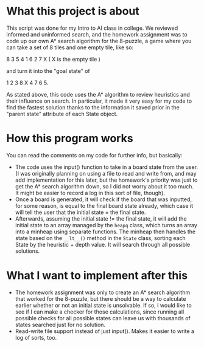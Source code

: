 # What this project is about

This script was done for my Intro to AI class in college. We reviewed informed and uninformed search, and the homework assignment was to code up our own A* search algorithm for the 8-puzzle, a game where you can take a set of 8 tiles and one empty tile, like so:

8 3 5
4 1 6
2 7 X ( X is the empty tile ) 

and turn it into the "goal state" of

1 2 3
8 X 4
7 6 5.

As stated above, this code uses the A* algorithm to review heuristics and their influence on search. In particular, it made it very easy for my code to find the fastest solution thanks to the information it saved prior in the "parent state" attribute of each State object.

# How this program works

You can read the comments on my code for further info, but basically:
- The code uses the input() function to take in a board state from the user. (I was originally planning on using a file to read and write from, and may add implementation for this later, but the homework's priority was just to get the A* search algorithm down, so I did not worry about it too much. It might be easier to record a log in this sort of file, though).
- Once a board is generated, it will check if the board that was inputted, for some reason, is equal to the final board state already, which case it will tell the user that the initial state = the final state.
- Afterwards, assuming the initial state != the final state, it will add the initial state to an array managed by the ```heapq``` class, which turns an array into a minheap using separate functions. The minheap then handles the state based on the ```__lt__()``` method in the ```State``` class, sorting each State by the heuristic + depth value. It will search through all possible solutions.

# What I want to implement after this
- The homework assignment was only to create an A* search algorithm that worked for the 8-puzzle, but there should be a way to calculate earlier whether or not an initial state is unsolvable. If so, I would like to see if I can make a checker for those calculations, since running all possible checks for all possible states can leave us with thousands of states searched just for no solution.
- Read-write file support instead of just input(). Makes it easier to write a log of sorts, too.

